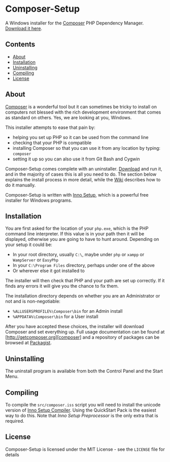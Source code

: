 # Composer-Setup

A Windows installer for the [Composer][composer] PHP Dependency Manager. [Download it here][download].

## Contents
* [About](#About)
* [Installation](#Installation)
* [Uninstalling](#Uninstalling)
* [Compiling](#Compiling)
* [License](#License)

<a name="About"></a>
## About

[Composer][composer] is a wonderful tool but it can sometimes be tricky to install on computers not blessed with the rich development environment that comes as standard on others. Yes, we are looking at you, Windows.

This installer attempts to ease that pain by:

* helping you set up PHP so it can be used from the command line
* checking that your PHP is compatible
* installing Composer so that you can use it from any location by typing: `composer`
* setting it up so you can also use it from Git Bash and Cygwin

Composer-Setup comes complete with an uninstaller. [Download][download] and run it, and in the majority of cases this is all you need to do. The section below explains the install process in more detail, while the [Wiki][manual] describes how to do it manually.

Composer-Setup is written with [Inno Setup][inno], which is a powerful free installer for Windows programs.

<a name="Installation"></a>
## Installation

You are first asked for the location of your `php.exe`, which is the PHP command line interpreter. If this value is in your path then it will be displayed, otherwise you are going to have to hunt around. Depending on your setup it could be:

* In your root directory, usually `C:\`, maybe under `php` or `xampp` or `WampServer` or `EasyPhp`
* In your `C:\Program Files` directory, perhaps under one of the above
* Or wherever else it got installed to

The installer will then check that PHP and your path are set up correctly. If it finds any errors it will give you the chance to fix them.

The installation directory depends on whether you are an Administrator or not and is non-negotiable:

* `%ALLUSERSPROFILE%\Composer\bin` for an Admin install
* `%APPDATA%\Composer\bin` for a User install

After you have accepted these choices, the installer will download Composer and set everything up. Full usage documentation can be found at [http://getcomposer.org][composer] and a repository of packages can be browsed at [Packagist][packagist].

<a name="Uninstalling"></a>
## Uninstalling

The uninstall program is available from both the Control Panel and the Start Menu.


<a name="Compiling"></a>
## Compiling

To compile the `src/composer.iss` script you will need to install the unicode version of [Inno Setup Compiler][compiler]. Using the QuickStart Pack is the easiest way to do this. Note that *Inno Setup Preprocessor* is the only extra that is required.


<a name="License"></a>
## License

Composer-Setup is licensed under the MIT License - see the `LICENSE` file for details


  [composer]:   http://getcomposer.org
  [download]:   https://github.com/johnstevenson/composer-setup/raw/master/Composer-Setup.exe
  [inno]:       http://www.jrsoftware.org/isinfo.php
  [packagist]:  https://packagist.org/
  [manual]:     https://github.com/johnstevenson/composer-setup/wiki/Manual-installation
  [compiler]:   http://www.jrsoftware.org/isdl.php

